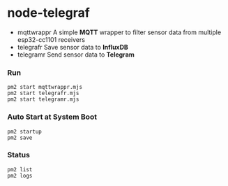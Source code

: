 # node-telegraf

* mqttwrappr
        A simple **MQTT** wrapper to filter sensor data from multiple esp32-cc1101 receivers
* telegrafr
        Save sensor data to **InfluxDB**
* telegramr
        Send sensor data to **Telegram**


### Run
```
pm2 start mqttwrappr.mjs
pm2 start telegrafr.mjs
pm2 start telegramr.mjs
```

### Auto Start at System Boot

```
pm2 startup
pm2 save
```

### Status

```
pm2 list
pm2 logs 
```
